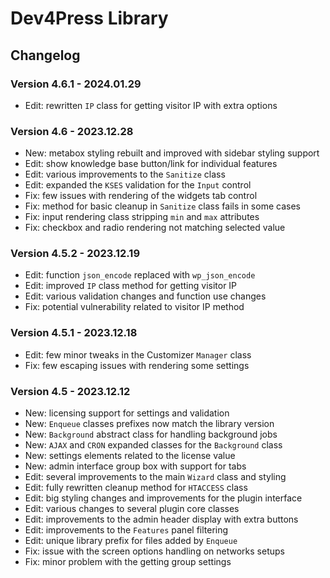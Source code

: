 # Dev4Press Library
## Changelog

### Version 4.6.1 - 2024.01.29

* Edit: rewritten `IP` class for getting visitor IP with extra options

### Version 4.6 - 2023.12.28

* New: metabox styling rebuilt and improved with sidebar styling support
* Edit: show knowledge base button/link for individual features
* Edit: various improvements to the `Sanitize` class
* Edit: expanded the `KSES` validation for the `Input` control
* Fix: few issues with rendering of the widgets tab control
* Fix: method for basic cleanup in `Sanitize` class fails in some cases
* Fix: input rendering class stripping `min` and `max` attributes
* Fix: checkbox and radio rendering not matching selected value

### Version 4.5.2 - 2023.12.19

* Edit: function `json_encode` replaced with `wp_json_encode`
* Edit: improved `IP` class method for getting visitor IP
* Edit: various validation changes and function use changes
* Fix: potential vulnerability related to visitor IP method

### Version 4.5.1 - 2023.12.18

* Edit: few minor tweaks in the Customizer `Manager` class
* Fix: few escaping issues with rendering some settings

### Version 4.5 - 2023.12.12

* New: licensing support for settings and validation
* New: `Enqueue` classes prefixes now match the library version
* New: `Background` abstract class for handling background jobs
* New: `AJAX` and `CRON` expanded classes for the `Background` class
* New: settings elements related to the license value
* New: admin interface group box with support for tabs
* Edit: several improvements to the main `Wizard` class and styling
* Edit: fully rewritten cleanup method for `HTACCESS` class
* Edit: big styling changes and improvements for the plugin interface
* Edit: various changes to several plugin core classes
* Edit: improvements to the admin header display with extra buttons
* Edit: improvements to the `Features` panel filtering
* Edit: unique library prefix for files added by `Enqueue`
* Fix: issue with the screen options handling on networks setups
* Fix: minor problem with the getting group settings
